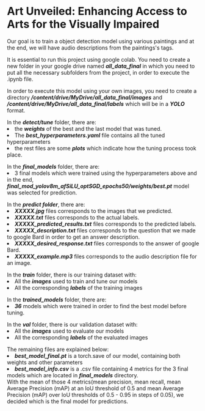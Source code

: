 # Art Unveiled: Enhancing Access to Arts for the Visually Impaired
Our goal is to train a object detection model using various paintings and at the end, we will have audio descriptions from the paintings's tags.

It is essential to run this project using google colab.
You need to create a new folder in your google drive named **_all_data_final_** in which you need to put all the necessary subfolders from the project, in order to execute the .ipynb file.
 
In order to execute this model using your own images, you need to create a directory **_/content/drive/MyDrive/all_data_final/images_** and **_/content/drive/MyDrive/all_data_final/labels_** which will be in a **_YOLO_** format.

<dl type = "circle">In the <b><i>detect/tune</b></i> folder, there are:
 <li>the <b><i>weights</b></i> of the best and the last model that was tuned. </li>
 <li>The <b><i>best_hyperparameters.yaml</b></i> file contains all the tuned hyperparameters</li> 
 <li>the rest files are some <b><i>plots</b></i> which indicate how the tuning process took place.</li></dl>
<dl type = "circle">In the <b><i>final_models</b></i> folder, there are:
 <li>3 final models which were trained using the hyperparameters above and in the end, <b><i>final_mod_yolov8m_afSiLU_optSGD_epochs50/weights/best.pt</b></i> model was  selected for prediction.</li></dl>
<dl type = "circle">In the <b><i>predict folder</b></i>, there are:
 <li><b><i>XXXXX.jpg</b></i> files corresponds to the images that we predicted.</li>
 <li><b><i>XXXXX.txt</b></i> files corresponds to the actual labels.</li>
 <li><b><i>XXXXX_predicted_results.txt</b></i> files corresponds to the predicted labels.</li>
 <li><b><i>XXXXX_description.txt</b></i> files corresponds to the question that we made to google Bard in order to get an answer description.</li>
 <li><b><i>XXXXX_desired_response.txt</b></i> files corresponds to the answer of google Bard.</li>
 <li><b><i>XXXXX_example.mp3</b></i> files corresponds to the audio description file for an image.</li></dl>
<dl type = "circle">In the <b><i>train</b></i> folder, there is our training dataset with:
 <li>All the <b><i>images</b></i> used to train and tune our models </li>
 <li>All the corresponding <b><i>labels</b></i> of the training images </li></dl>
<dl type = "circle">In the <b><i>trained_models</b></i> folder, there are:
 <li><b><i>36</b></i> models which were trained in order to find the best model before tuning.</li></dl>
<dl type = "circle">In the <b><i>val</b></i> folder, there is our validation dataset with:
 <li>All the <b><i>images</b></i> used to evaluate our models </li>
 <li>All the corresponding <b><i>labels</b></i> of the evaluated images </li></dl>
<dl type = "circle">The remaining files are explained below:
 <li><b><i>best_model_final.pt</b></i> is a torch.save of our model, containing both weights and other parameters </li>
 <li><b><i>best_model_info.csv</b></i> is a .csv file containing 4 metrics for the 3 final models which are located in <b><i>final_models</b></i> directory.<br>
 With the mean of those 4 metrics(mean precision, mean recall, mean Average Precision (mAP) at an IoU threshold of 0.5 and mean Average Precision (mAP) over IoU thresholds of 0.5 - 0.95 in steps of 0.05), we decided which is the final model for predictions.</li></dl>
